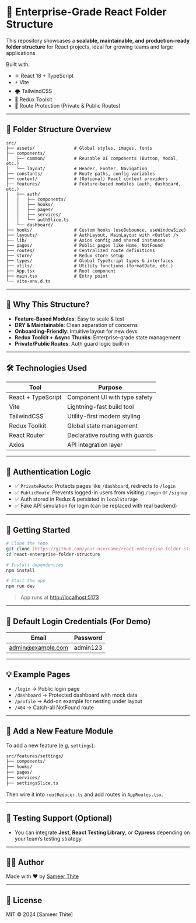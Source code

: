 
# 🚀 Enterprise-Grade React Folder Structure

This repository showcases a **scalable, maintainable, and production-ready folder structure** for React projects, ideal for growing teams and large applications.

Built with:
- ⚛️ React 18 + TypeScript
- ⚡ Vite
- 🌪️ TailwindCSS
- 🎯 Redux Toolkit
- 🔐 Route Protection (Private & Public Routes)

---

## 📁 Folder Structure Overview

```
src/
├── assets/               # Global styles, images, fonts
├── components/
│   ├── common/           # Reusable UI components (Button, Modal, etc.)
│   └── layout/           # Header, Footer, Navigation
├── constants/            # Route paths, config variables
├── context/              # (Optional) React context providers
├── features/             # Feature-based modules (auth, dashboard, etc.)
│   ├── auth/
│   │   ├── components/
│   │   ├── hooks/
│   │   ├── pages/
│   │   ├── services/
│   │   └── authSlice.ts
│   └── dashboard/
├── hooks/                # Custom hooks (useDebounce, useWindowSize)
├── layouts/              # AuthLayout, MainLayout with <Outlet />
├── lib/                  # Axios config and shared instances
├── pages/                # Public pages like Home, NotFound
├── routes/               # Centralized route definitions
├── store/                # Redux store setup
├── types/                # Global TypeScript types & interfaces
├── utils/                # Utility functions (formatDate, etc.)
├── App.tsx               # Root component
├── main.tsx              # Entry point
└── vite-env.d.ts
```

---

## 🧠 Why This Structure?

- **Feature-Based Modules**: Easy to scale & test
- **DRY & Maintainable**: Clean separation of concerns
- **Onboarding-Friendly**: Intuitive layout for new devs
- **Redux Toolkit + Async Thunks**: Enterprise-grade state management
- **Private/Public Routes**: Auth guard logic built-in

---

## 🛠️ Technologies Used

| Tool               | Purpose                              |
|--------------------|--------------------------------------|
| React + TypeScript | Component UI with type safety        |
| Vite               | Lightning-fast build tool            |
| TailwindCSS        | Utility-first modern styling         |
| Redux Toolkit      | Global state management              |
| React Router       | Declarative routing with guards      |
| Axios              | API integration layer                |

---

## 🔐 Authentication Logic

- ✅ `PrivateRoute`: Protects pages like `/dashboard`, redirects to `/login`
- ✅ `PublicRoute`: Prevents logged-in users from visiting `/login` or `/signup`
- ✅ Auth stored in Redux & persisted in `localStorage`
- ✅ Fake API simulation for login (can be replaced with real backend)

---

## 🚦 Getting Started

```bash
# Clone the repo
git clone [https://github.com/your-username/react-enterprise-folder-structure.git](https://github.com/TheJavaScriptDojoOfficial/Enterprise-Grade-React-App.git)
cd react-enterprise-folder-structure

# Install dependencies
npm install

# Start the app
npm run dev
```

> App runs at [http://localhost:5173](http://localhost:5173)

---

## 🔐 Default Login Credentials (For Demo)

| Email              | Password    |
|-------------------|-------------|
| admin@example.com | admin123    |

---

## 💡 Example Pages

- `/login` → Public login page
- `/dashboard` → Protected dashboard with mock data
- `/profile` → Add-on example for nesting under layout
- `/404` → Catch-all NotFound route

---

## 📂 Add a New Feature Module

To add a new feature (e.g. `settings`):
```bash
src/features/settings/
├── components/
├── hooks/
├── pages/
├── services/
├── settingsSlice.ts
```

Then wire it into `rootReducer.ts` and add routes in `AppRoutes.tsx`.

---

## 🧪 Testing Support (Optional)

- You can integrate **Jest**, **React Testing Library**, or **Cypress** depending on your team’s testing strategy.

---

## 👨‍💻 Author

Made with ❤️ by [Sameer Thite](https://github.com/TheJavaScriptDojoOfficial)

---

## 📄 License

MIT © 2024 [Sameer Thite]
